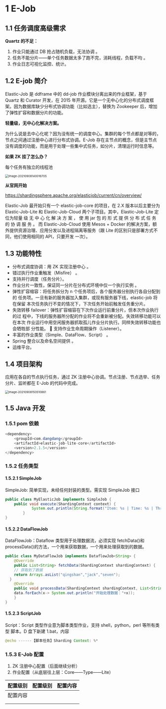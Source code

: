 # 1 E-Job

## 1.1 任务调度高级需求

**Quartz 的不足：**

1. 作业只能通过 DB 抢占随机负载，无法协调 。
2. 任务不能分片——单个任务数据太多了跑不完，消耗线程，负载不均 。
3. 作业日志可视化监控、统计。

## 1.2 E-job 简介

Elastic-Job 是 ddframe 中的 dd-job 作业模块分离出来的作业框架，基于 Quartz 和 Curator 开发，在 2015 年开源。它是一个无中心化的分布式调度框架。因为数据库缺少分布式协调功能（比如选主），替换为 Zookeeper 后，增加了弹性扩容和数据分片的功能。

**轻量级，无中心化解决方案。**

为什么说是去中心化呢？因为没有统一的调度中心。集群的每个节点都是对等的， 节点之间通过注册中心进行分布式协调。E-Job 存在主节点的概念，但是主节点没有调度的功能，而是用于处理一些集中式任务，如分片，清理运行时信息等。

**如果 ZK 挂了怎么办？**

每个任务有独立的线程池

<img src="D:\study\github\StudyNote\开发\开发体系\任务调度\img\image-20210908140016705.png" alt="image-20210908140016705" style="zoom:67%;" />

**从官网开始**

https://shardingsphere.apache.org/elasticjob/current/cn/overview/

Elastic-Job 最开始只有一个 elastic-job-core 的项目，在 2.X 版本以后主要分为 Elastic-Job-Lite 和 Elastic-Job-Cloud 两个子项目。其中，Elastic-Job-Lite 定位为轻量 级 无 中 心 化 解 决 方 案 ， 使 用 jar 包 的 形 式 提 供 分 布 式 任 务 的 协 调 服 务 。 而 Elastic-Job-Cloud 使用 Mesos + Docker 的解决方案，额外提供资源治理、应用分发以及进程隔离等服务（跟 Lite 的区别只是部署方式不同，他们使用相同的 API，只要开发 一次）。

## 1.3 功能特性

- 分布式调度协调：用 ZK 实现注册中心 。
- 错过执行作业重触发（Misfire） 。
- 支持并行调度（任务分片）。
-  作业分片一致性，保证同一分片在分布式环境中仅一个执行实例 。
- 弹性扩容缩容：将任务拆分为 n 个任务项后，各个服务器分别执行各自分配到的 任务项。一旦有新的服务器加入集群，或现有服务器下线，elastic-job 将在保留 本次任务执行不变的情况下，下次任务开始前触发任务重分片。
- 失效转移 failover：弹性扩容缩容在下次作业运行前重分片，但本次作业执行的过 程中，下线的服务器所分配的作业将不会重新被分配。失效转移功能可以在本次 作业运行中用空闲服务器抓取孤儿作业分片执行。同样失效转移功能也会牺牲部 分性能。  支持作业生命周期操作（Listener）。
-  丰富的作业类型（Simple、DataFlow、Script） 。
-  Spring 整合以及命名空间提供 。
-  运维平台。

## 1.4 项目架构

应用在各自的节点执行任务，通过 ZK 注册中心协调。节点注册、节点选举、任务分片、监听都在 E-Job 的代码中完成。

<img src="D:\study\github\StudyNote\开发\开发体系\任务调度\img\image-20210908150510861.png" alt="image-20210908150510861" style="zoom:67%;" />

## 1.5 Java 开发

### 1.5.1 pom 依赖

```java
<dependency>
	<groupId>com.dangdang</groupId>
	<artifactId>elastic-job-lite-core</artifactId>
	<version>2.1.5</version>
</dependency>
```

### 1.5.2 任务类型

#### 1.5.2.1 SimpleJob

SimpleJob: 简单实现，未经任何封装的类型。需实现 SimpleJob 接口

```java
public class MyElasticJob implements SimpleJob {
	public void execute(ShardingContext context) {
			System.out.println(String.format("Item: %s | Time: %s | Thread: %s ", context.getShardingItem(), new 			 SimpleDateFormat("HH:mm:ss").format(new Date()), Thread.currentThread().getId()));
		}
}
```

#### 1.5.2.2 DataFlowJob

DataFlowJob：Dataflow 类型用于处理数据流，必须实现 fetchData()和 processData()的方法，一个用来获取数据，一个用来处理获取到的数据。

```java
public class MyDataFlowJob implements DataflowJob<String> {
	@Override
	public List<String> fetchData(ShardingContext shardingContext) {
	// 获取到了数据
	return Arrays.asList("qingshan","jack","seven");
  }
	@Override
	public void processData(ShardingContext shardingContext, List<String> data) {
	data.forEach(x-> System.out.println("开始处理数据："+x));
	}
}	
```

#### 1.5.2.3 ScriptJob

Script：Script 类型作业意为脚本类型作业，支持 shell，python，perl 等所有类型 脚本。D 盘下新建 1.bat，内容

```java
@echo ------【脚本任务】Sharding Context: %*
```

### 1.5.3 E-Job 配置

1. ZK 注册中心配置（后面继续分析） 
2. 作业配置（从底层往上层：Core——Type——Lite）

| 配置级别 | 配置级别 | 配置内容 |
| -------- | -------- | -------- |
| 配置内容 |          |          |
|          |          |          |
|          |          |          |

